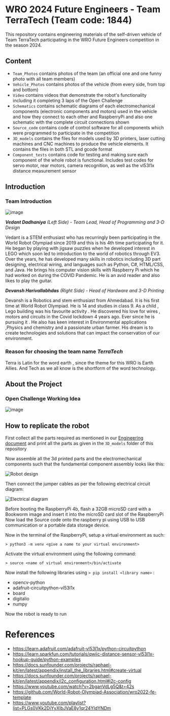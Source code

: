 WRO 2024 Future Engineers - Team TerraTech (Team code: 1844)
====

This repository contains engineering materials of the self-driven vehicle of Team TerraTech participating in the WRO Future Engineers competition in the season 2024.

## Content

* `Team_Photos` contains photos of the team (an official one and one funny photo with all team members)
* `Vehicle_Photos` contains photos of the vehicle (from every side, from top and bottom)
* `Video` contains videos that demonstrate the robot's functionality including it completing 3 laps of the Open Challenge
* `Schematics` contains schematic diagrams of each electromechanical components (electronic components and motors) used in the vehicle and how they connect to each other and RaspberryPi and also one schematic with the complete circuit connections shown
* `Source_code` contains code of control software for all components which were programmed to participate in the competition
* `3D_models` contains the files for models used by 3D printers, laser cutting machines and CNC machines to produce the vehicle elements. It contains the files in both STL and gcode format
* `Component_tests` contains code for testing and making sure each component of the whole robot is functional. Includes test codes for servo motor, rear motors, camera recognition, as well as the vl53l1x distance measurement sensor

## Introduction

### Team Introduction
![image](https://github.com/user-attachments/assets/1ba109ee-f440-4766-902e-4db60402014c)

_**Vedant Dadhaniya** (Left Side) - Team Lead, Head of Programming and 3-D Design_

Vedant is a STEM enthusiast who has recurringly been participating in the World Robot Olympiad since 2019 and this is his 4th time participating for it. He began by playing with jigsaw puzzles when he developed interest in LEGO which soon led to introduction to the world of robotics through EV3. Over the years, he has developed many skills in robotics including 3D part designing, electrical wiring, and languages such as Python, C#, HTML/CSS, and Java. He brings his computer vision skills with Raspberry Pi which he had worked on during the COVID Pandemic. He is an avid reader and also likes to play the guitar.

_**Devansh Harivallabhdas** (Right Side) - Head of Hardware and 3-D Printing_ 

Devansh is a Robotics and stem enthusiast from Ahmedabad. It is his first time at World Robot Olympiad. He is 14 and studies in class 9. As a child , Lego building was his favourite activity . He discovered his love for wires , motors and circuits in the Covid lockdown 4 years ago. Ever since he is pursuing it . He also has keen interest in Environmental applications ,Physics and chemistry and a passionate urban farmer. His dream is to create technologies and solutions that can impact the conservation of our environment.

### Reason for choosing the team name _TerraTech_

Terra is Latin for the word earth , since the theme for this WRO is Earth Allies. And Tech as we all know is the shortform of the word technology.




## About the Project

### Open Challenge Working Idea

![image](https://github.com/user-attachments/assets/9cfa5ad9-1015-4733-9848-602d0a3858d4)




## How to replicate the robot

First collect all the parts required as mentioned in our [Engineering document](http://bit.ly/3C0usWp)
and print all the parts as given in the `3D_models` folder of this repository

Now assemble all the 3d printed parts and the electromechanical components such that the fundamental component assembly looks like this:

![Robot design](https://github.com/user-attachments/assets/fd2e6c28-7161-4f5d-b01d-4daa3982a86d)

Then connect the jumper cables as per the following electrical circuit diagram:

![Electrical diagram](https://github.com/user-attachments/assets/33cc4a9a-c106-4b18-8678-df0ee51bfef2)

Before booting the RaspberryPi 4b, flash a 32GB microSD card with a Bookworm image and insert it into the microSD card slot of the RaspberryPi
Now load the Source code onto the raspberry pi using USB to USB communication or a portable data storage device.

Now in the terminal of the RaspberryPi, setup a virtual environment as such:

```> python3 -m venv <give a name to your virtual environment>```

Activate the virtual environment using the following command:

```> source <name of virtual environment>/bin/activate```

Now install the following libraries using ```> pip install <library name>``` :

* opencv-python
* adafruit-circuitpython-vl53l1x
* board
* digitalio
* numpy

Now the robot is ready to run

# References

* https://learn.adafruit.com/adafruit-vl53l1x/python-circuitpython
* https://learn.sparkfun.com/tutorials/qwiic-distance-sensor-vl53l1x-hookup-guide/python-examples
* https://docs.sunfounder.com/projects/raphael-kit/en/latest/appendix/install_the_libraries.html#create-virtual
* https://docs.sunfounder.com/projects/raphael-kit/en/latest/appendix/i2c_configuration.html#i2c-config
* https://www.youtube.com/watch?v=2bganVdLg5Q&t=42s
* https://github.com/World-Robot-Olympiad-Association/wro2022-fe-template
* https://www.youtube.com/playlist?list=PLGs0VKk2DiYyXlbJVaE8y1qr24YldYNDm
